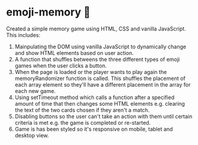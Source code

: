 # emoji-memory 🤔
Created a simple memory game using HTML, CSS and vanilla JavaScript. This includes:
1. Mainpulating the DOM using vanilla JavaScript to dynamically change and show HTML elements based on user action.
2. A function that shuffles betweens the three different types of emoji games when the user clicks a button.
3. When the page is loaded or the player wants to play again the memoryRandomizer function is called. This shuffles the placement of each array element so they'll have a different placement in the array for each new game.
4. Using setTimeout method which calls a function after a specified amount of time that then changes some HTML elements e.g. clearing the text of the two cards chosen if they aren't a match.
5. Disabling buttons so the user can't take an action with them until certain criteria is met e.g. the game is completed or re-started.
5. Game is has been styled so it's responsive on mobile, tablet and desktop view.